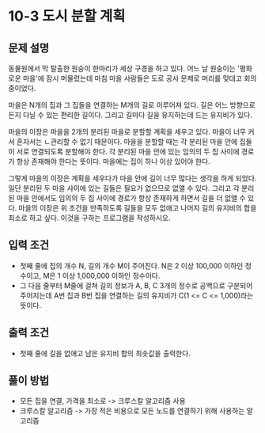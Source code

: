 # 10-3 도시 분할 계획
## 문제 설명
동물원에서 막 탈출한 원숭이 한마리가 세상 구경을 하고 있다. 어느 날 원숭이는 '평화로운 마을'에 잠시 머물렀는데 마침 마을 사람들은 도로 공사 문제로 머리를 맞대고 회의 중이었다.

마을은 N개의 집과 그 집들을 연결하는 M개의 길로 이루어져 있다. 길은 어느 방향으로든지 다닐 수 있는 편리한 길이다. 그리고 길마다 길을 유지하는데 드는 유지비가 있다.

마을의 이장은 마을을 2개의 분리된 마을로 분할할 계획을 세우고 있다. 마을이 너무 커서 혼자서는 ㄴ관리할 수 없기 때문이다. 마을을 분할할 때는 각 분리된 마을 안에 집들이 서로 연결되도록 분할해야 한다. 각 분리된 마을 안에 있는 임의의 두 집 사이에 경로가 항상 존재해야 한다는 뜻이다. 마을에는 집이 하나 이상 있어야 한다.

그렇게 마을의 이장은 계획을 세우다가 마을 안에 길이 너무 많다는 생각을 하게 되었다. 일단 분리된 두 마을 사이에 있는 길들은 필요가 없으므로 없앨 수 있다. 그리고 각 분리된 마을 안에서도 임의의 두 집 사이에 경로가 항상 존재하게 하면서 길을 더 없앨 수 있다. 마을의 이장은 위 조건을 만족하도록 길들을 모두 없애고 나머지 길의 유지비의 합을 최소로 하고 싶다. 이것을 구하는 프로그램을 작성하시오.
## 입력 조건
- 첫째 줄에 집의 개수 N, 길의 개수 M이 주어진다. N은 2 이상 100,000 이하인 정수이고, M은 1 이상 1,000,000 이하인 정수이다.
- 그 다음 줄부터 M줄에 걸쳐 길의 정보가 A, B, C 3개의 정수로 공백으로 구분되어 주어지는데 A번 집과 B번 집을 연결하는 길의 유지비가 C(1 <= C <= 1,000)라는 뜻이다.
## 출력 조건
- 첫째 줄에 길을 없애고 남은 유지비 합의 최솟값을 출력한다.
## 풀이 방법
- 모든 집을 연결, 가격을 최소로 -> 크루스칼 알고리즘 사용
- 크루스칼 알고리즘 -> 가장 적은 비용으로 모든 노드를 연결하기 위해 사용하는 알고리즘